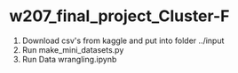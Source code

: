 # w207_final_project_Cluster-F

1) Download csv's from kaggle and put into folder ../input
2) Run make_mini_datasets.py 
3) Run Data wrangling.ipynb


